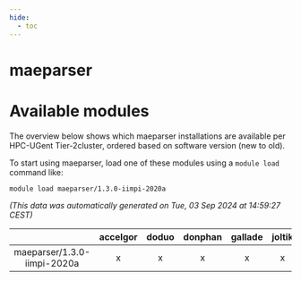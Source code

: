 ```yaml
---
hide:
  - toc
---
```


maeparser
=========

# Available modules


The overview below shows which maeparser installations are available per HPC-UGent Tier-2cluster, ordered based on software version (new to old).

To start using maeparser, load one of these modules using a `module load` command like:

```shell
module load maeparser/1.3.0-iimpi-2020a
```

*(This data was automatically generated on Tue, 03 Sep 2024 at 14:59:27 CEST)*  

| |accelgor|doduo|donphan|gallade|joltik|shinx|skitty|
| :---: | :---: | :---: | :---: | :---: | :---: | :---: | :---: |
|maeparser/1.3.0-iimpi-2020a|x|x|x|x|x|-|x|
